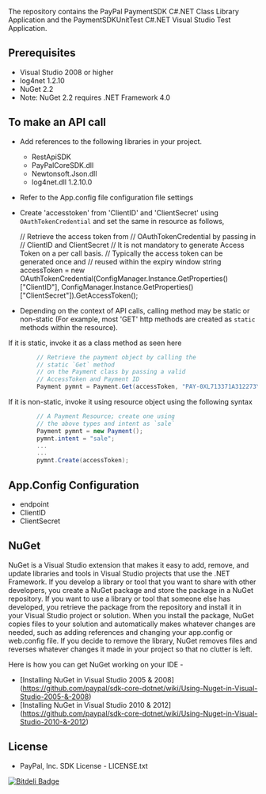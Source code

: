 The repository contains the PayPal PaymentSDK C#.NET Class Library Application and the PaymentSDKUnitTest C#.NET Visual Studio Test Application.


Prerequisites
-------------
   *   Visual Studio 2008 or higher
   *   log4net 1.2.10
   *   NuGet 2.2
   *   Note: NuGet 2.2 requires .NET Framework 4.0

	
To make an API call
--------------------
   *  Add references to the following libraries in your project.
      *   RestApiSDK 
      *   PayPalCoreSDK.dll 
      *   Newtonsoft.Json.dll
      *   log4net.dll 1.2.10.0
   *   Refer to the App.config file configuration file settings		
   *   Create 'accesstoken' from 'ClientID' and 'ClientSecret' using `OAuthTokenCredential` and set the same in resource as follows,

		// Retrieve the access token from
		// OAuthTokenCredential by passing in
		// ClientID and ClientSecret
		// It is not mandatory to generate Access Token on a per call basis.
		// Typically the access token can be generated once and
		// reused within the expiry window
		string accessToken = new OAuthTokenCredential(ConfigManager.Instance.GetProperties()["ClientID"], ConfigManager.Instance.GetProperties()["ClientSecret"]).GetAccessToken();
		
   *   Depending on the context of API calls, calling method may be static or non-static (For example, most 'GET' http methods are created as `static` methods within the resource).
	 
   If it is static, invoke it as a class method as seen here

```csharp
		// Retrieve the payment object by calling the
		// static `Get` method
		// on the Payment class by passing a valid
		// AccessToken and Payment ID
		Payment pymnt = Payment.Get(accessToken, "PAY-0XL713371A312273YKE2GCNI");
```


   If it is non-static, invoke it using resource object using the following syntax
      
```csharp
		// A Payment Resource; create one using
		// the above types and intent as `sale`
		Payment pymnt = new Payment();
		pymnt.intent = "sale";
		...
		...
		pymnt.Create(accessToken);
```

App.Config Configuration
------------------------
   *   endpoint
   *   ClientID
   *   ClientSecret


NuGet 
-----

NuGet is a Visual Studio extension that makes it easy to add, remove, and update libraries and tools in Visual Studio projects that use the .NET Framework. 	If you develop a library or tool that you want to share with other developers, you create a NuGet package and store the package in a NuGet repository. If you want to use a library or tool that someone else has developed, you retrieve the package from the repository and install it in your Visual Studio project or solution. When you install the package, NuGet copies files to your solution and automatically makes whatever changes are needed, such as adding references and changing your app.config or web.config file. If you decide to remove the library, NuGet removes files and reverses whatever changes it made in your project so that no clutter is left.

Here is how you can get NuGet working on your IDE - 

   * [Installing NuGet in Visual Studio 2005 & 2008] (https://github.com/paypal/sdk-core-dotnet/wiki/Using-Nuget-in-Visual-Studio-2005-&-2008)
   * [Installing NuGet in Visual Studio 2010 & 2012] (https://github.com/paypal/sdk-core-dotnet/wiki/Using-Nuget-in-Visual-Studio-2010-&-2012)

License
-------
   *   PayPal, Inc. SDK License - LICENSE.txt

[![Bitdeli Badge](https://d2weczhvl823v0.cloudfront.net/paypal/rest-api-sdk-dotnet/trend.png)](https://bitdeli.com/free "Bitdeli Badge")
